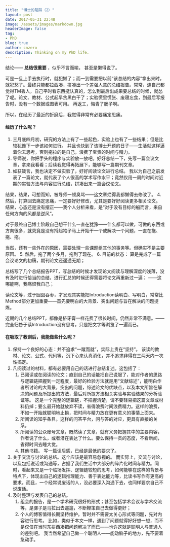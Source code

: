 ```yaml
---
title: "博士的陷阱（2）"
layout: post
date: 2017-05-31 22:48
image: /assets/images/markdown.jpg
headerImage: false
tag:
- PhD
blog: true
author: cnzero
description: Thinking on my PhD life.
---
```

结论—— __总结很重要__ ，似乎不言而喻， 甚至是懒得说了。

可是一旦上手去执行时，就犯懒了；而一到需要把以前“该总结的内容”拿出来时，就犯愁了。最终只能都拉西凑，拼凑出一个差强人意的总结报告。常常，连自己都觉得TM丢人，自己平时看东西挺认真的，怎么到最后出成果要总结的时候，就怂了呢。论文、教材、公式起早贪黑白干了；实验慌里慌张、废寝忘食，到最后写报告时，没有一个数据或图表可用。 再返工，悔青了肠子啊。

所以，在经历了最近的折磨后，我觉得非常有必要痛定思痛。

#### 经历了什么呢？
1. 三月底四月初，研究的方法上有了一些起色，实验上也有了一些结果；但是比较犹豫下一步该如何进行。
并且也快到了该博士开题的日子——生活就这样逼着你去思考，否则拖拉的是自己，浪费了宝贵的时间与精力。
2. 导师说，你把手头的程序与实验放一放吧。好好总结一下，先写一篇会议文章，拿来我看看；后续我觉得再拓展下，能够写一篇期刊文章。
3. 如获箴言，我也决定不做实验了，好好阅读论文进行总结。
我以为自己之前发表了一篇论文，就代表了个人很高的学术写作水平；竟然仅用一周的时间对近期的实验方法与内容进行总结，拼凑出来一篇会议论文。 

结果，结果，可想而知，被导师一顿臭骂——这文章烂得我都懒得去修改了。
4. 然后，打算回去痛定思痛，一定要好好修改，尤其是要好好阅读更多相关论文。
结果，心态还是没有摆正——我个人分析来看，是“对于没有目标的船而言，来自任何方向的风都是逆风“。

对于最终自己博士阶段自己想干什么一直在犹豫——什么都可以做，可做的东西或方向很多，就究竟是没有捋起袖子马上开始干一个或解决一个问题，一直在拖、拖、拖。
 
当然，还有一些外在的原因，需要处理一些课题组其他的事务等。但确实不是主要原因。
5. 然后，拖了两个多月，拖到了现在。
6. 目前的状态：
算是完成了一篇会议论文的初稿，期刊论文还遥遥无期；
   
总结写了几个总结报告PPT，写总结的时候才发现论文阅读与理解深度的浅薄，没有及时进行恰当的总结，进行汇总的时候还得需要将论文再重新过一遍；
——这哪能啊，我痛恨我自己；
    
读论文等，过于囫囵吞枣，才发现其实能把Introduction读明白、写明白，常常比Method部分更加重要——首先要明白的大背景、突出问题与旨在解决的问题提炼。
    
近期的几个总结PPT，都像是挤牙膏一样花费了很长时间，仍然非常不满意。——完全归咎于读Introduction没有思考，只是把文字等浏览了一遍而已。

#### 在吸取了教训后，我能做些什么呢？
1. 保持一个良好的心态：并不追求“一蹴而就”，实际上贵在“坚持”。
该读的教材、论文、公式、代码等，沉下心来认真消化，并不追求非得在三两天内一次性搞定。
2. 凡阅读过的材料，都有必要用自己的话进行总结复述。这包括了：
    1. 已阅读或在阅读的论文；直到自己的话能把自己说服了，能对作者的思路与逻辑链把握到一定程度，最好的检验方法就是用“文献综述”，能明白作者所讨论的大背景，突出的问题，综述论文的优缺点，以及本文所旨在解决的问题及所提出的方法，最后对所提方法相关实验与实验结果的分析验证等。
    这是一个完整的逻辑链，不把握清楚，请不要轻易把这篇文章或材料扔掉；要么最开始就放弃不读，省得浪费时间浪费精力。这样的浪费，不如一开始就聪明地止损，把时间与精力放在更有意义的事情上面来。
    2. 所阅读的知乎条目。这样的问答平台，问与答的对应，更具有直接的关系。
    3. 所阅读的公众账号文章，既然读了文章，就有义务把握其中的主要内容，作者说了什么，或者潜在表达了什么。要么保持一贯的态度，不看新闻，省得时间去睡大觉。
    4. 其他书籍。 写一篇读后感，已经是最低的要求了。
3. 关于交流与讨论的总结。这个应该是最容易忽视的。
    而实际上，交流与讨论，以及包括说话或沟通等，占据了我们生活中大部分的碎片化时间与精力。同时，看起来又是一个临场发挥、逻辑链较短的思考，如何能够在这样的背景与特点下，体现出自己的逻辑推理能力、善于表达能力等，比读书写作有更高的要求。而且，一个经常说废话的人，没必要深入沟通下去，也同样要求自己不说废话。
4. 及时整理与发表自己的总结。
    1. 组会的报告，是一个学术研究很好的形式；甚至包括学术会议与学术交流等，是骡子是马拉出去遛遛，不断鞭策自己去做得更好；
    2. 个人的博客值得长期坚持维护。暂时并不需要太关心形式等问题，先对内容进行思考。
    比如，类似于本文一样，遇到了问题就得好好想一想，而不是仅仅在当时东拼西凑把问题解决了而已——也许这就是聪明人与普通人的差别吧。
    我当然希望自己做一个聪明人——能动脑子的地方，先不要着急动手。